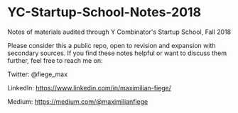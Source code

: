 # YC-Startup-School-Notes-2018
Notes of materials audited through Y Combinator's Startup School, Fall 2018

Please consider this a public repo, open to revision and expansion with secondary sources. If you find these notes helpful or want to discuss them further, feel free to reach me on:

Twitter: @fiege_max

LinkedIn: https://www.linkedin.com/in/maximilian-fiege/

Medium: https://medium.com/@maximilianfiege
